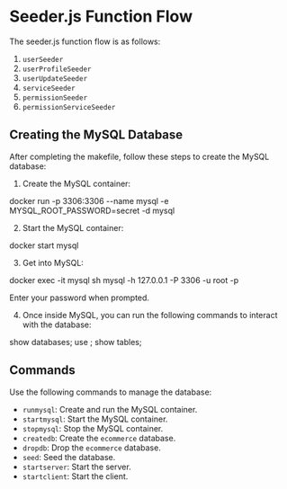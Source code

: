 # Seeder.js Function Flow

The seeder.js function flow is as follows:

1. `userSeeder`
2. `userProfileSeeder`
3. `userUpdateSeeder`
4. `serviceSeeder`
5. `permissionSeeder`
6. `permissionServiceSeeder`

## Creating the MySQL Database

After completing the makefile, follow these steps to create the MySQL database:

1. Create the MySQL container:

docker run -p 3306:3306 --name mysql -e MYSQL_ROOT_PASSWORD=secret -d mysql


2. Start the MySQL container:

docker start mysql


3. Get into MySQL:

docker exec -it mysql sh
mysql -h 127.0.0.1 -P 3306 -u root -p


Enter your password when prompted.

4. Once inside MySQL, you can run the following commands to interact with the database:

show databases;
use <your database>;
show tables;

## Commands

Use the following commands to manage the database:

- `runmysql`: Create and run the MySQL container.
- `startmysql`: Start the MySQL container.
- `stopmysql`: Stop the MySQL container.
- `createdb`: Create the `ecommerce` database.
- `dropdb`: Drop the `ecommerce` database.
- `seed`: Seed the database.
- `startserver`: Start the server.
- `startclient`: Start the client.
